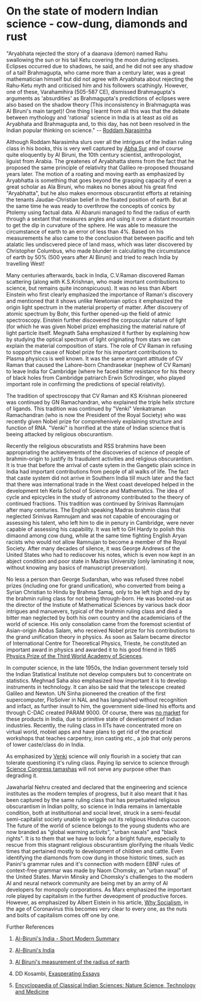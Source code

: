 # On the state of modern Indian science - cow-dung, diamonds and rust

"Aryabhata rejected the story of a daanava (demon) named Rahu swallowing the sun or his tail Ketu covering the moon during eclipses. Eclipses occurred due to shadows, he said, and he did not see any shadow of a tail!
Brahmagupta, who came more than a century later, was a great mathematician himself but did not agree with Aryabhata about rejecting the Rahu-Ketu myth and criticised him and his followers scathingly.
However, one of these, Varahamihira (505-587 CE), dismissed Brahmagupta's arguments as 'absurdities' as Brahmagupta's predictions of eclipses were also based on the shadow theory (This inconsistency in Brahmagupta was Al Biruni's main target)!
One thing I learnt from all this was that the debate between mythology and 'rational' science in India is at least as old as Aryabhata and Brahmagupta and, to this day, has not been resolved in the Indian popular thinking on science."
-- [Roddam Narasimha](https://www.rediff.com/news/interview/why-and-how-did-science-in-india-stagnate/20150814.htm)




Although Roddam Narasimha slurs over all the intrigues of the Indian ruling class in his books, this is very well captured by [Abha Sur](https://www.amazon.com/gp/product/8189059327/ref=dbs_a_def_rwt_hsch_vapi_taft_p1_i0) and of course quite eloquently by Al Biruni, the 10th century scientist, anthropologist, liguist from Arabia. The greatenes of Aryabhatta stems from the fact that he proposed the same principle of relativity that Galileo re-proposed thousand years later. The motion of a roating and moving earth as emphasized by Aryabhatta is something that goes beyond the grasping capacity of even a great scholar as Ala Biruni, who makes no bones about his great find "Aryabhatta", but he also makes enormous obscurantist efforts at retaining the tenants Jaudae-Christian belief in the fixated position of earth. But at the same time he was ready to overthrow the concepts of conics by Ptolemy using factual data. Al Abaruni managed to find the radius of earth through a sextant that measures angles and using it over a distant mountain to get the dip in curvature of the sphere. He was able to measure the circumstance of earth to an error of less than 4%. Based on his measurements he also came to the conclusion that between pacific and teh atalatic lies undiscvered piece of land mass, which was later discovered by Christopher Columbus, who made blunder in calculating the circumstance of earth by 50% (500 years after Al Biruni) and tried to reach India by travelling West!  

Many centuries afterwards, back in India, C.V.Raman discovered Raman scattering (along with K.S.Krishnan, who made imortant contributions to science, but remains quite inconspicuous). It was no less than Albert Einstein who first clearly emphasized the importance of Raman's discovery and mentioned that it shows unlike Newtonian optics it emphasized the origin light spectrum in the material property of matter. After discovery of atomic spectrum by Bohr, this further opened-up the field of atmic spectroscopy. Einstein further discovered the corpuscular nature of light (for which he was given Nobel prize) emphasizing the material nature of light particle itself.
Megnath Saha emphasized it further by explaining how by studying the optical spectrum of light originating from stars we can explain the material composition of stars. The role of CV Raman in refusing to sopport the cause of Nobel prize for his important contributions to Plasma physiccs is well known. It was the same arrogant attitude of CV Raman that caused the Lahore-born Chandrasekar (nephew of CV Raman) to leave India for Cambridge (where he faced bitter resistance for his theory of black holes from Cambridge patriarch Erwin Schrodinger, who played important role in confirming the predictions of special relativity).

The tradition of spectroscopy that CV Raman and KS Krishnan pioneered was continued by GN Ramachandran, who explained the triple helix strcture of ligands. This tradition was continued by "Venki" Venkatraman Ramachandran (who is now the President of the Royal Society) who was recently given Nobel prize for comprehenively explaining structure and function of RNA. "Venki" is horrified at the state of Indian science that is beeing attacked by religious obscurantism.

Recently the religious obscuratists and RSS brahmins have been appropriating the achievements of the discoveries of science of people of brahmin-origin to justify its fraudulent activities and religious obscurantism. It is true that before the arrival of caste sytem in the Gangetic plain scince in India had important contributions from people of all walks of life. The fact that caste system did not arrive in Southern India till much later and the fact that there was international trade in the West coast developed helped in the development teh Kerla School of Science and Mathematics. The idea of cycle and epicycles in the study of astronomy contributed to the theory of continued fractions. This tradition was continued by Srinivas Ramnujam after many centuries. The English speaking Madras brahmin class that neglected Srinivas Ramnujam and was not capable of encouraging or assessing his talent, who left him to die in penury in Cambridge, were never capable of assessing his capability. It was left to GH Hardy to polish this dimaond among cow dung, while at the same time fighting English Aryan racists who would not allow Ramnujan to become a member of the Royal Society. After many decades of silence, it was George Andrews of the United States who had to rediscover his notes, which is even now kept in an abject condition and poor state in Madras University (only laminating it now, without knowing any basics of manuscript preservation). 

No less a person than George Sudarshan, who was refused three nobel prizes (including one for grand unification), who converted from being a Syrian Christian to Hindu by Brahma Samaj, only to be left high and dry by the brahmin ruling class for not being through-born. He was booted-out as the director of the Instiute of Mathematical Sciences by various back door intrigues and manuevers, typical of the brahmin ruling class and died a bitter man neglected by both his own country and the academicians of the world of science. His only consolation came from the foremost scientist of Asian-origin Abdus Salam, who received Nobel prize for his contributions to the grand unification theory in physics. As soon as Salam became director of International Centre for Theoretical Physics, Trieste, he constituted an important award in physics and awarded it to his good friend in 1985 [Physics Prize of the Third World Academy of Sciences](https://www.ias.ac.in/article/fulltext/reso/024/02/0245-0252).

In computer science, in the late 1950s, the Indian government tersely told the Indian Statistical Institute not develop computers but to concentrate on statistics. Meghnad Saha also emphasized how important it is to develop instruments in technology. It can also be said that the telescope created Galileo and Newton. UN Sinha pioneered the creation of the first supercomputer, FloSolver in NAL and has languished without recognition and infact, as further insult to him, the government side-lined his efforts and through C-DAC created PARAM 9000. Of course, there was [no market](https://www.indiatoday.in/magazine/science-and-technology/story/19930430-indias-success-in-developing-high-speed-processors-marred-by-poor-marketing-810981-1993-04-30) for these products in India, due to primitive state of development of Indian industries. Recently, the ruling class in IITs have concentrated more on virtual world, mobiel apps and have plans to get rid of the practical workshops that teaches carpentry, iron casting etc., a job that only perons of lower caste/class do in India.

As emphasized by [Venki](https://www.thehindu.com/sci-tech/science/science-depends-on-being-able-to-question-authority/article30589249.ece) science will only flourish in a society that can tolerate questioning it's ruling class. Paying lip service to science through [Science Congress tamashas](https://thewire.in/politics/not-a-congress-but-a-big-fat-indian-science-wedding) will not serve any purpose other than degrading it.

Jawaharlal Nehru created and declared that the engineering and science institutes as the modern temples of progress, but it also meant that it has been captured by the same ruling class that has perpetuated religious obscurantism in Indian polity, so science in India remains in lamentable condition, both at instituitional and social level, struck in a semi-feudal semi-capitalist society unable to wriggle out its religious Hindutva cucoon. The future of the world of science belongs to the young students who are now branded as "global warming activits", "urban naxals" and "black rights". It is to them that we have to look for a bright future, especially to rescue from this stagnant religious obscurantism glorifying the rituals Vedic times that pertained mostly to development of children and cattle. Even identifying the diamonds from cow dung in those historic times, such as Panini's grammar rules and it's connection with modern EBNF rules of context-free grammar was made by Naom Chomsky, an "urban naxal" of the United States. Marvin Minsky and Chomsky's challenges to the modern AI and neural network community are being met by an army of AI developers for monopoly corporations. As Marx emphasized the important role played by capitalism in the further deveopment of productive forces. However, as emphasized by Albert Eistein in his article, [Why Socialism](https://monthlyreview.org/2009/05/01/why-socialism/), in the age of Coronavirus this becomes very clear to every one, as the nuts and bolts of capitalism comes off one by one. 

Further References

1. [Al-Biruni's India - Short Modern Summary](https://selfstudyhistory.com/2015/09/30/al-birunis-india/)

2. [Al-Biruni's India](http://www.columbia.edu/cu/lweb/digital/collections/cul/texts/ldpd_5949073_001/index.html)

3. [Al Biruni's measurement of the radius of earth](https://owlcation.com/stem/How-to-Determin-the-Radius-of-the-Earth-Al-Birunis-Classic-Experiment)

4. DD Kosambi, [Exasperating Essays](https://www.marxists.org/archive/kosambi/exasperating-essays/x01/index.htm)

5. [Encyclopaedia of Classical Indian Sciences: Nature Science, Technology and Medicine](https://www.amazon.com/Encyclopaedia-Classical-Indian-Sciences-Technology/dp/8173715556)




